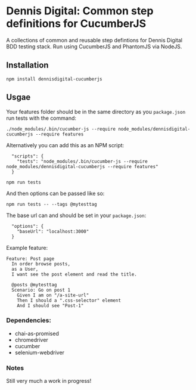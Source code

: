 # Dennis Digital: Common step definitions for CucumberJS

A collections of common and reusable step defintions for Dennis Digital BDD testing stack. Run using CucumberJS and PhantomJS via NodeJS.


## Installation

`npm install dennisdigital-cucumberjs`


## Usgae

Your features folder should be in the same directory as you `package.json` run tests with the command:

`./node_modules/.bin/cucumber-js --require node_modules/dennisdigital-cucumberjs --require features`


Alternatively you can add this as an NPM script:

```
  "scripts": {
    "tests": "node_modules/.bin/cucumber-js --require node_modules/dennisdigital-cucumberjs --require features"
  }
```

`npm run tests`


And then options can be passed like so:

`npm run tests -- --tags @mytesttag`


The base url can and should be set in your `package.json`:

```
  "options": {
    "baseUrl": "localhost:3000"
  }
```


Example feature:

```
Feature: Post page
  In order browse posts,
  as a User,
  I want see the post element and read the title.

  @posts @mytesttag
  Scenario: Go on post 1
    Given I am on "/a-site-url"
    Then I should a ".css-selector" element
    And I should see "Post-1"
```

### Dependencies:
- chai-as-promised
- chromedriver
- cucumber
- selenium-webdriver


### Notes

Still very much a work in progress!
